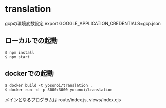 # translation

gcpの環境変数設定
export GOOGLE_APPLICATION_CREDENTIALS=gcp.json

## ローカルでの起動

```
$ npm install
$ npm start
```
## dockerでの起動

```
$ docker build -t yosonoi/translation .
$ docker run -d -p 3000:3000 yosonoi/translation
```
メインとなるプログラムは
route/index.js, views/index.ejs
